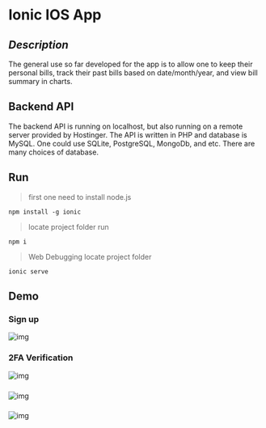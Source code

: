 ﻿# Ionic IOS App
## *Description*
The general use so far developed for the app is to allow one to keep their personal bills, track their past bills based on date/month/year, and view bill summary in charts.

## Backend API
The backend API is running on localhost, but also running on a remote server provided by Hostinger. 
The API is written in PHP and database is MySQL. 
One could use SQLite, PostgreSQL, MongoDb, and etc. There are many choices of database. 

## Run

> first one need to install node.js

    npm install -g ionic

> locate project folder run

 `npm i`

> Web Debugging 
> locate project folder

    ionic serve
    
## Demo
### Sign up
![img](https://github.com/jimjimliu/Bill-Ionic-/blob/master/demo/1.gif)
### 2FA Verification
![img](https://github.com/jimjimliu/Bill-Ionic-/blob/master/demo/2.gif)
###
![img](https://github.com/jimjimliu/Bill-Ionic-/blob/master/demo/3.gif)
### 
![img](https://github.com/jimjimliu/Bill-Ionic-/blob/master/demo/4.gif)

